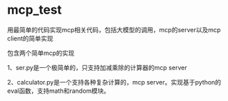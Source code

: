 # mcp_test
用最简单的代码实现mcp相关代码，包括大模型的调用，mcp的server以及mcp client的简单实现

包含两个简单mcp的实现

1、ser.py是一个极简单的，只支持加减乘除的计算器的mcp server

2、calculator.py是一个支持各种复杂计算的，mcp server。实现基于python的eval函数，支持math和random模块。
